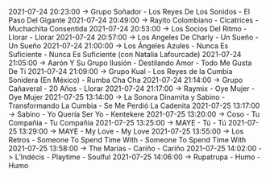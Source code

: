 2021-07-24 20:23:00 -> Grupo Soñador - Los Reyes De Los Sonidos - El Paso Del Gigante
2021-07-24 20:49:00 -> Rayito Colombiano - Cicatrices - Muchachita Consentida
2021-07-24 20:53:00 -> Los Socios Del Ritmo - Llorar - Llorar
2021-07-24 20:57:00 -> Los Angeles De Charly - Un Sueño - Un Sueño
2021-07-24 21:00:00 -> Los Ángeles Azules - Nunca Es Suficiente - Nunca Es Suficiente (con Natalia Lafourcade)
2021-07-24 21:05:00 -> Aarón Y Su Grupo Ilusión - Destilando Amor - Todo Me Gusta De Ti
2021-07-24 21:09:00 -> Grupo Kual - Los Reyes de la Cumbia Sonidera (En México) - Rumba Cha Cha
2021-07-24 21:14:00 -> Grupo Cañaveral - 20 Años - Llorar
2021-07-24 21:17:00 -> Raymix - Oye Mujer - Oye Mujer
2021-07-25 13:14:00 -> La Sonora Dinamita y Sabino - Transformando La Cumbia - Se Me Perdió La Cadenita
2021-07-25 13:17:00 -> Sabino - Yo Quería Ser Yo - Kentekere
2021-07-25 13:20:00 -> Coso - Tu Compañia - Tu Compañia
2021-07-25 13:25:00 -> MAYE - Tú - Tú
2021-07-25 13:29:00 -> MAYE - My Love - My Love
2021-07-25 13:55:00 -> Los Retros - Someone To Spend Time With - Someone To Spend Time With
2021-07-25 13:58:00 -> The Marías - Cariño - Cariño
2021-07-25 14:02:00 -> L’Indécis - Playtime - Soulful
2021-07-25 14:06:00 -> Rupatrupa - Humo - Humo
